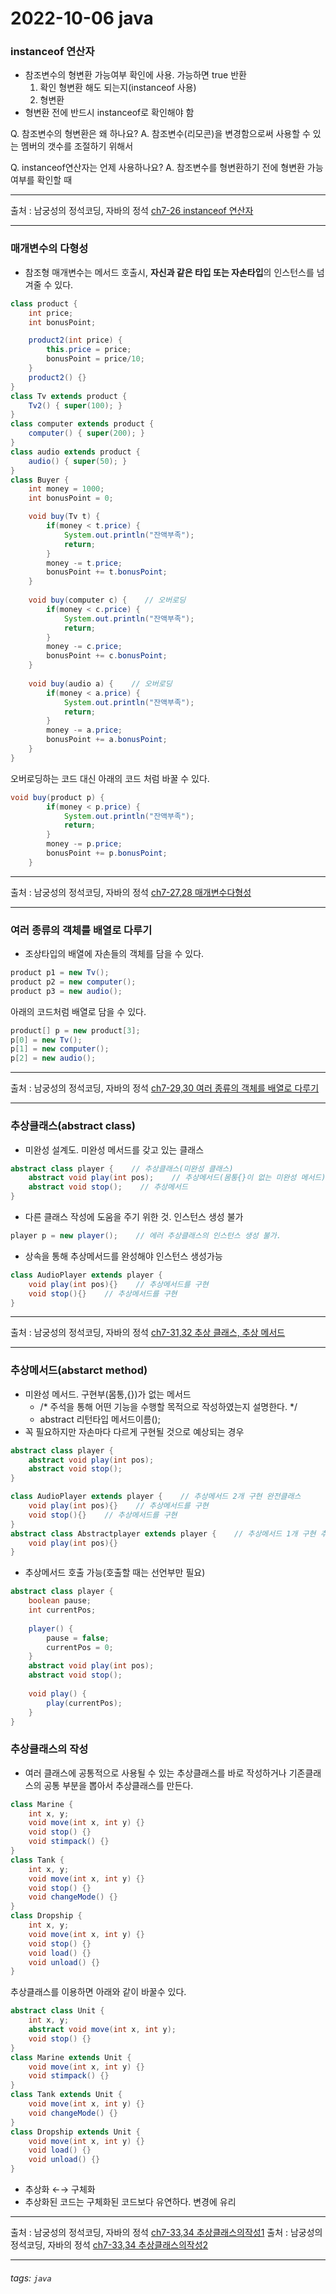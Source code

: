 # 2022-10-06 java

### instanceof 연산자
* 참조변수의 형변환 가능여부 확인에 사용. 가능하면 true 반환
    1. 확인 형변환 해도 되는지(instanceof 사용)
    2. 형변환
* 형변환 전에 반드시 instanceof로 확인해야 함

Q. 참조변수의 형변환은 왜 하나요?
A. 참조변수(리모콘)을 변경함으로써 사용할 수 있는 멤버의 갯수를 조절하기 위해서

Q. instanceof연산자는 언제 사용하나요?
A. 참조변수를 형변환하기 전에 형변환 가능여부를 확인할 때

---
출처 : 남궁성의 정석코딩, 자바의 정석 [ch7-26 instanceof 연산자](https://www.youtube.com/watch?v=YvCgrZQU4EM&list=PLW2UjW795-f6xWA2_MUhEVgPauhGl3xIp&index=83)
___

### 매개변수의 다형성
* 참조형 매개변수는 메서드 호출시, **자신과 같은 타입 또는 자손타입**의 인스턴스를 넘겨줄 수 있다.

```java
class product {
    int price;
    int bonusPoint;

    product2(int price) {
        this.price = price;
        bonusPoint = price/10;
    }
    product2() {}
}
class Tv extends product {
    Tv2() { super(100); }
}
class computer extends product {
    computer() { super(200); }
}
class audio extends product {
    audio() { super(50); }
}
class Buyer {
    int money = 1000;
    int bonusPoint = 0;

    void buy(Tv t) {
        if(money < t.price) {
            System.out.println("잔액부족");
            return;
        }
        money -= t.price;
        bonusPoint += t.bonusPoint;
    }
    
    void buy(computer c) {    // 오버로딩
        if(money < c.price) {
            System.out.println("잔액부족");
            return;
        }
        money -= c.price;
        bonusPoint += c.bonusPoint;
    }
    
    void buy(audio a) {    // 오버로딩
        if(money < a.price) {
            System.out.println("잔액부족");
            return;
        }
        money -= a.price;
        bonusPoint += a.bonusPoint;
    }
}
```
오버로딩하는 코드 대신 아래의 코드 처럼 바꿀 수 있다.
```java
void buy(product p) {
        if(money < p.price) {
            System.out.println("잔액부족");
            return;
        }
        money -= p.price;
        bonusPoint += p.bonusPoint;
    }
```

---
출처 : 남궁성의 정석코딩, 자바의 정석 [ch7-27,28 매개변수다형성](https://www.youtube.com/watch?v=U-VGYYH-obM&list=PLW2UjW795-f6xWA2_MUhEVgPauhGl3xIp&index=84)
___

### 여러 종류의 객체를 배열로 다루기
* 조상타입의 배열에 자손들의 객체를 담을 수 있다.

```java
product p1 = new Tv();
product p2 = new computer();
product p3 = new audio();
```
아래의 코드처럼 배열로 담을 수 있다.
```java
product[] p = new product[3];
p[0] = new Tv();
p[1] = new computer();
p[2] = new audio();
```

---
출처 : 남궁성의 정석코딩, 자바의 정석 [ch7-29,30 여러 종류의 객체를 배열로 다루기](https://www.youtube.com/watch?v=pcd29KSrql8&list=PLW2UjW795-f6xWA2_MUhEVgPauhGl3xIp&index=85)
___

### 추상클래스(abstract class)
* 미완성 설계도. 미완성 메서드를 갖고 있는 클래스
```java
abstract class player {    // 추상클래스(미완성 클래스)
    abstract void play(int pos);    // 추상메서드(몸통{}이 없는 미완성 메서드)
    abstract void stop();    // 추상메서드
}
```
* 다른 클래스 작성에 도움을 주기 위한 것. 인스턴스 생성 불가
```java    
player p = new player();    // 에러 추상클래스의 인스턴스 생성 불가.
```

* 상속을 통해 추상메서드를 완성해야 인스턴스 생성가능
```java
class AudioPlayer extends player {
    void play(int pos){}    // 추상메서드를 구현
    void stop(){}    // 추상메서드를 구현
}
```

---
출처 : 남궁성의 정석코딩, 자바의 정석 [ch7-31,32 추상 클래스, 추상 메서드](https://www.youtube.com/watch?v=9VgkoVFZvyk&list=PLW2UjW795-f6xWA2_MUhEVgPauhGl3xIp&index=86)
___

### 추상메서드(abstarct method)
* 미완성 메서드. 구현부(몸통,{})가 없는 메서드
    * /* 주석을 통해 어떤 기능을 수행할 목적으로 작성하였는지 설명한다. */
    * abstract 리턴타입 메서드이름();
* 꼭 필요하지만 자손마다 다르게 구현될 것으로 예상되는 경우
```java
abstract class player {
    abstract void play(int pos);
    abstract void stop();
}

class AudioPlayer extends player {    // 추상메서드 2개 구현 완전클래스
    void play(int pos){}    // 추상메서드를 구현
    void stop(){}    // 추상메서드를 구현
}
abstract class Abstractplayer extends player {    // 추상메서드 1개 구현 추상클래스
    void play(int pos){}
}
```

* 추상메서드 호출 가능(호출할 때는 선언부만 필요)
```java
abstract class player {
    boolean pause;
    int currentPos;
    
    player() {
        pause = false;
        currentPos = 0;
    }
    abstract void play(int pos);
    abstract void stop();
    
    void play() {
        play(currentPos);
    }
}
```

### 추상클래스의 작성
* 여러 클래스에 공통적으로 사용될 수 있는 추상클래스를 바로 작성하거나 기존클래스의 공통 부분을 뽑아서 추상클래스를 만든다.
```java
class Marine {
    int x, y;
    void move(int x, int y) {}
    void stop() {}
    void stimpack() {}
}
class Tank {
    int x, y;
    void move(int x, int y) {}
    void stop() {}
    void changeMode() {}
}
class Dropship {
    int x, y;
    void move(int x, int y) {}
    void stop() {}
    void load() {}
    void unload() {}
}
```

추상클래스를 이용하면 아래와 같이 바꿀수 있다.
```java
abstract class Unit {
    int x, y;
    abstract void move(int x, int y);
    void stop() {}
}
class Marine extends Unit {
    void move(int x, int y) {}
    void stimpack() {}
}
class Tank extends Unit {
    void move(int x, int y) {}
    void changeMode() {}
}
class Dropship extends Unit {
    void move(int x, int y) {}
    void load() {}
    void unload() {}
}
```
* 추상화 ←→ 구체화
* 추상화된 코드는 구체화된 코드보다 유연하다. 변경에 유리

---
출처 : 남궁성의 정석코딩, 자바의 정석 [ch7-33,34 추상클래스의작성1](https://www.youtube.com/watch?v=SBdXXWIB3To&list=PLW2UjW795-f6xWA2_MUhEVgPauhGl3xIp&index=87)
출처 : 남궁성의 정석코딩, 자바의 정석 [ch7-33,34 추상클래스의작성2](https://www.youtube.com/watch?v=s0gRBHqa0yg&list=PLW2UjW795-f6xWA2_MUhEVgPauhGl3xIp&index=88)
___

###### tags: `java`

